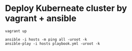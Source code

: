 Deploy Kuberneate cluster by vagrant + ansible
=====================================================


```
vagrant up

ansible -i hosts -m ping all -uroot -k
ansible-play -i hosts playbook.yml -uroot -k
```
